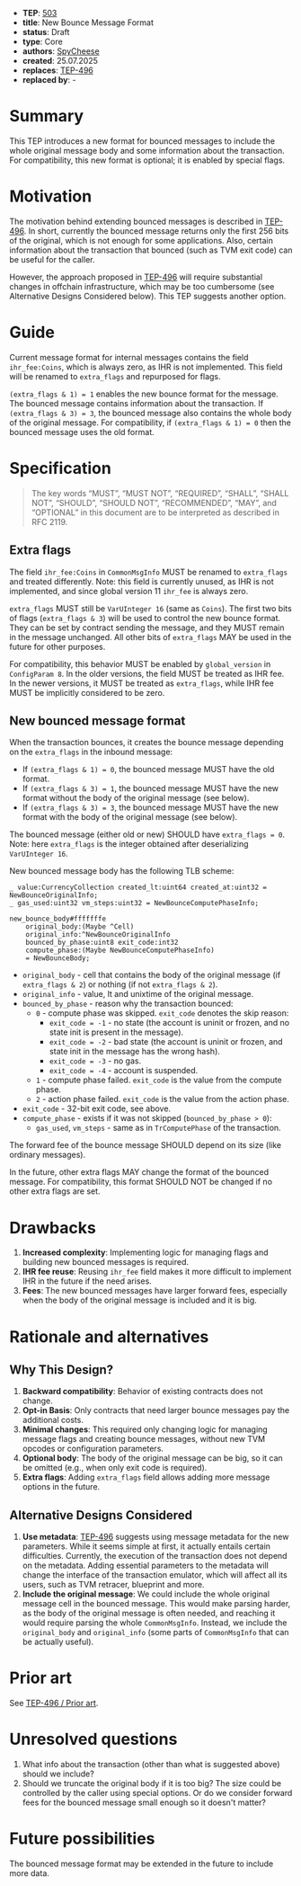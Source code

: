 - **TEP**: [503](https://github.com/ton-blockchain/TEPs/pull/503)
- **title**: New Bounce Message Format
- **status**: Draft
- **type**: Core
- **authors**: [SpyCheese](https://github.com/SpyCheese)
- **created**: 25.07.2025
- **replaces**: [TEP-496](https://github.com/ton-blockchain/TEPs/pull/496)
- **replaced by**: -

# Summary

This TEP introduces a new format for bounced messages to include the whole original message body and some information about
the transaction. For compatibility, this new format is optional; it is enabled by special flags.

# Motivation

The motivation behind extending bounced messages is described in [TEP-496](https://github.com/ton-blockchain/TEPs/pull/496).
In short, currently the bounced message returns only the first 256 bits of the original, which is not enough for some applications.
Also, certain information about the transaction that bounced (such as TVM exit code) can be useful for the caller.

However, the approach proposed in [TEP-496](https://github.com/ton-blockchain/TEPs/pull/496) will require substantial changes in offchain infrastructure,
which may be too cumbersome (see Alternative Designs Considered below). This TEP suggests another option.

# Guide

Current message format for internal messages contains the field `ihr_fee:Coins`, which is always zero, as IHR is
not implemented. This field will be renamed to `extra_flags` and repurposed for flags.

`(extra_flags & 1) = 1` enables the new bounce format for the message. The bounced message contains information about the transaction.
If `(extra_flags & 3) = 3`, the bounced message also contains the whole body of the original message.
For compatibility, if `(extra_flags & 1) = 0` then the bounced message uses the old format.

# Specification

> The key words “MUST”, “MUST NOT”, “REQUIRED”, “SHALL”, “SHALL NOT”, “SHOULD”, “SHOULD NOT”, “RECOMMENDED”, “MAY”, and “OPTIONAL” in this document are to be interpreted as described in RFC 2119.

## Extra flags

The field `ihr_fee:Coins` in `CommonMsgInfo` MUST be renamed to `extra_flags` and treated differently.
Note: this field is currently unused, as IHR is not implemented, and since global version 11 `ihr_fee` is always zero.

`extra_flags` MUST still be `VarUInteger 16` (same as `Coins`). The first two bits of flags (`extra_flags & 3`) will be used to control the new bounce format.
They can be set by contract sending the message, and they MUST remain in the message unchanged.
All other bits of `extra_flags` MAY be used in the future for other purposes.

For compatibility, this behavior MUST be enabled by `global_version` in `ConfigParam 8`. In the older versions, the field MUST be treated as IHR fee.
In the newer versions, it MUST be treated as `extra_flags`, while IHR fee MUST be implicitly considered to be zero.

## New bounced message format

When the transaction bounces, it creates the bounce message depending on the `extra_flags` in the inbound message:
- If `(extra_flags & 1) = 0`, the bounced message MUST have the old format.
- If `(extra_flags & 3) = 1`, the bounced message MUST have the new format without the body of the original message (see below).
- If `(extra_flags & 3) = 3`, the bounced message MUST have the new format with the body of the original message (see below).

The bounced message (either old or new) SHOULD have `extra_flags = 0`.
Note: here `extra_flags` is the integer obtained after deserializing `VarUInteger 16`.

New bounced message body has the following TLB scheme:

```
_ value:CurrencyCollection created_lt:uint64 created_at:uint32 = NewBounceOriginalInfo;
_ gas_used:uint32 vm_steps:uint32 = NewBounceComputePhaseInfo;

new_bounce_body#fffffffe
    original_body:(Maybe ^Cell)
    original_info:^NewBounceOriginalInfo
    bounced_by_phase:uint8 exit_code:int32
    compute_phase:(Maybe NewBounceComputePhaseInfo)
    = NewBounceBody;
```
- `original_body` - cell that contains the body of the original message (if `extra_flags & 2`) or nothing (if not `extra_flags & 2`).
- `original_info` - value, lt and unixtime of the original message.
- `bounced_by_phase` - reason why the transaction bounced:
    - `0` - compute phase was skipped. `exit_code` denotes the skip reason:
        - `exit_code = -1` - no state (the account is uninit or frozen, and no state init is present in the message).
        - `exit_code = -2` - bad state (the account is uninit or frozen, and state init in the message has the wrong hash).
        - `exit_code = -3` - no gas.
        - `exit_code = -4` - account is suspended.
    - `1` - compute phase failed. `exit_code` is the value from the compute phase.
    - `2` - action phase failed. `exit_code` is the value from the action phase.
- `exit_code` - 32-bit exit code, see above.
- `compute_phase` - exists if it was not skipped (`bounced_by_phase > 0`):
    - `gas_used`, `vm_steps` - same as in `TrComputePhase` of the transaction.

The forward fee of the bounce message SHOULD depend on its size (like ordinary messages).

In the future, other extra flags MAY change the format of the bounced message.
For compatibility, this format SHOULD NOT be changed if no other extra flags are set.

# Drawbacks

1. **Increased complexity**: Implementing logic for managing flags and building new bounced messages is required.
2. **IHR fee reuse**: Reusing `ihr_fee` field makes it more difficult to implement IHR in the future if the need arises.
3. **Fees**: The new bounced messages have larger forward fees, especially when the body of the original message is included and it is big.

# Rationale and alternatives

## Why This Design?

1. **Backward compatibility**: Behavior of existing contracts does not change.
2. **Opt-in Basis**: Only contracts that need larger bounce messages pay the additional costs.
3. **Minimal changes**: This required only changing logic for managing message flags and creating bounce messages, without new TVM opcodes or configuration parameters.
4. **Optional body**: The body of the original message can be big, so it can be omitted (e.g., when only exit code is required).
5. **Extra flags**: Adding `extra_flags` field allows adding more message options in the future.

## Alternative Designs Considered

1. **Use metadata**: [TEP-496](https://github.com/ton-blockchain/TEPs/pull/496) suggests using message metadata for the new parameters.
While it seems simple at first, it actually entails certain difficulties. Currently, the execution of the transaction does not depend on the metadata.
Adding essential parameters to the metadata will change the interface of the transaction emulator, which will affect all its users, such as
TVM retracer, blueprint and more.
2. **Include the original message**: We could include the whole original message cell in the bounced message.
This would make parsing harder, as the body of the original message is often needed, and reaching it would require
parsing the whole `CommonMsgInfo`. Instead, we include the `original_body` and `original_info` (some parts of `CommonMsgInfo` that can be actually useful).

# Prior art

See [TEP-496 / Prior art](https://github.com/ton-blockchain/TEPs/blob/d4d094d419fcc8132d20e63338ad3986eb6b5937/text/0496-configurable-bounce-message-size.md#prior-art).

# Unresolved questions

1. What info about the transaction (other than what is suggested above) should we include?
2. Should we truncate the original body if it is too big? The size could be controlled by the caller using special options.
Or do we consider forward fees for the bounced message small enough so it doesn't matter?

# Future possibilities

The bounced message format may be extended in the future to include more data.
